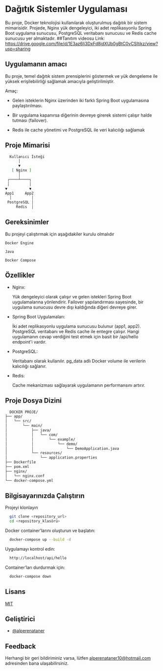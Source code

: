 
# Dağıtık Sistemler Uygulaması

Bu proje, Docker teknolojisi kullanılarak oluşturulmuş dağıtık bir sistem mimarisidir. Projede, Nginx yük dengeleyici, iki adet replikasyonlu Spring Boot uygulama sunucusu, PostgreSQL veritabanı sunucusu ve Redis cache sunucusu yer almaktadır.
##Tanıtım videosu
Link: https://drive.google.com/file/d/1E3az6li3DxFd8jdXUb0gBtC0vCSltikz/view?usp=sharing


## Uygulamanın amacı

Bu proje, temel dağıtık sistem prensiplerini göstermek ve yük dengeleme ile yüksek erişilebilirliği sağlamak amacıyla geliştirilmiştir.

 Amaç:

- Gelen isteklerin Nginx üzerinden iki farklı Spring Boot uygulamasına paylaştırılması.

- Bir uygulama kapanırsa diğerinin devreye girerek sistemi çalışır halde tutması (failover).
- Redis ile cache yönetimi ve PostgreSQL ile veri kalıcılığı sağlamak
  
## Proje Mimarisi

```bash
  Kullanıcı İsteği
      │
      ▼
   [ Nginx ]
      │
 ┌────┴────┐
 │         │
▼          ▼
App1     App2
  │         │
 PostgreSQL │
     Redis  │

```

  
## Gereksinimler

Bu projeyi çalıştırmak için aşağıdakiler kurulu olmalıdır

`Docker Engine`

`Java`

`Docker Compose`


  
## Özellikler

- Nginx:

    Yük dengeleyici olarak çalışır ve gelen istekleri Spring Boot uygulamalarına yönlendirir.
    Failover yapılandırması sayesinde, bir uygulama sunucusu devre dışı kaldığında diğeri devreye girer.
- Spring Boot Uygulamaları:

    İki adet replikasyonlu uygulama sunucusu bulunur (app1, app2).
    PostgreSQL veritabanı ve Redis cache ile entegre çalışır.
    Hangi uygulamanın cevap verdiğini test etmek için basit bir /api/hello endpoint'i vardır.
- PostgreSQL:

    Veritabanı olarak kullanılır.
    pg_data adlı Docker volume ile verilerin kalıcılığı sağlanır.

- Redis:

    Cache mekanizması sağlayarak uygulamanın performansını artırır.    

  
## Proje Dosya Dizini


```bash
  DOCKER PROJE/
├── app/
│   └── src/
│       └── main/
│           ├── java/
│           │   └── com/
│           │       └── example/
│           │           └── demo/
│           │               └── DemoApplication.java
│           └── resources/
│               └── application.properties
├── Dockerfile
├── pom.xml
├── nginx/
│   └── nginx.conf
└── docker-compose.yml

```

## Bilgisayarınızda Çalıştırın

Projeyi klonlayın

```bash
  git clone <repository_url>  
  cd <repository_klasörü>  

```

Docker container'larını oluşturun ve başlatın:

```bash
  docker-compose up --build -d  

```

Uygulamayı kontrol edin:

```bash
  http://localhost/api/hello 
```

Container’ları durdurmak için:

```bash
  docker-compose down  

```

  
## Lisans

[MIT](https://choosealicense.com/licenses/mit/)

  
## Geliştirici

- [@alperenataner](https://www.github.com/alperenataner)

  
## Feedback

Herhangi bir geri bildiriminiz varsa, lütfen alperenataner10@hotmail.com adresinden bana ulaşabilirsiniz.

  
